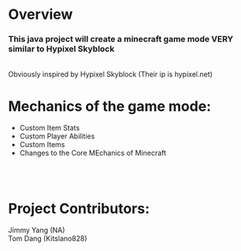 <h1>Overview</h1> 
<h3>This java project will create a minecraft game mode VERY similar to Hypixel Skyblock</h3>
<br>
Obviously inspired by Hypixel Skyblock (Their ip is hypixel.net)
<br>
<h1>Mechanics of the game mode:</h1>
<ul>
  <li>Custom Item Stats</li>
  <li>Custom Player Abilities</li>
  <li>Custom Items</li>
  <li>Changes to the Core MEchanics of Minecraft</li>
</ul>
<br>
<br>
<h1>Project Contributors:</h1>
Jimmy Yang (NA) <br>
Tom Dang (Kitslano828) <br>
